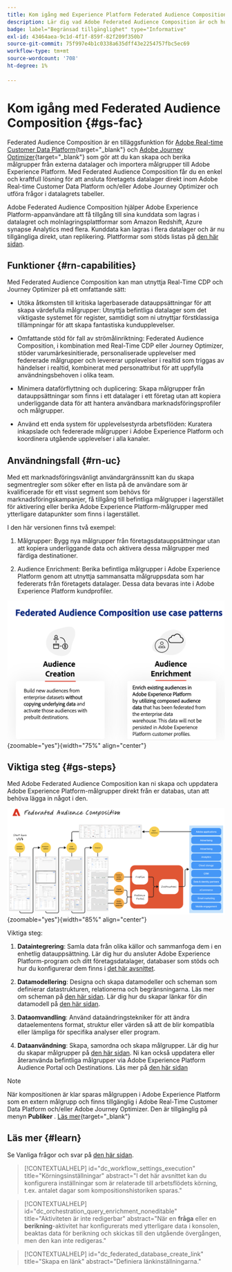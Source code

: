 ```yaml
---
title: Kom igång med Experience Platform Federated Audience Composition
description: Lär dig vad Adobe Federated Audience Composition är och hur du använder det i Adobe Experience Platform
badge: label="Begränsad tillgänglighet" type="Informative"
exl-id: 43464aea-9c1d-4f1f-859f-82f209f350b7
source-git-commit: 75f997e4b1c0338a635dff43e2254757fbc5ec69
workflow-type: tm+mt
source-wordcount: '708'
ht-degree: 1%

---
```


# Kom igång med Federated Audience Composition {#gs-fac}

Federated Audience Composition är en tilläggsfunktion för [Adobe Real-time Customer Data Platform](https://experienceleague.adobe.com/en/docs/experience-platform/segmentation/home){target="_blank"} och [Adobe Journey Optimizer](https://experienceleague.adobe.com/en/docs/journey-optimizer/using/ajo-home){target="_blank"} som gör att du kan skapa och berika målgrupper från externa datalager och importera målgrupper till Adobe Experience Platform. Med Federated Audience Composition får du en enkel och kraftfull lösning för att ansluta företagets datalager direkt inom Adobe Real-time Customer Data Platform och/eller Adobe Journey Optimizer och utföra frågor i datalagrets tabeller.

Adobe Federated Audience Composition hjälper Adobe Experience Platform-appanvändare att få tillgång till sina kunddata som lagras i datalagret och molnlagringsplattformar som Amazon Redshift, Azure synapse Analytics med flera. Kunddata kan lagras i flera datalager och är nu tillgängliga direkt, utan replikering. Plattformar som stöds listas på [den här sidan](../connections/federated-db.md#supported-db).

## Funktioner {#rn-capabilities}

Med Federated Audience Composition kan man utnyttja Real-Time CDP och Journey Optimizer på ett omfattande sätt:

* Utöka åtkomsten till kritiska lagerbaserade datauppsättningar för att skapa värdefulla målgrupper: Utnyttja befintliga datalager som det viktigaste systemet för register, samtidigt som ni utnyttjar förstklassiga tillämpningar för att skapa fantastiska kundupplevelser.

* Omfattande stöd för fall av strömålinriktning: Federated Audience Composition, i kombination med Real-Time CDP eller Journey Optimizer, stöder varumärkesinitierade, personaliserade upplevelser med federerade målgrupper och levererar upplevelser i realtid som triggas av händelser i realtid, kombinerat med personattribut för att uppfylla användningsbehoven i olika team.

* Minimera dataförflyttning och duplicering: Skapa målgrupper från datauppsättningar som finns i ett datalager i ett företag utan att kopiera underliggande data för att hantera användbara marknadsföringsprofiler och målgrupper.

* Använd ett enda system för upplevelsestyrda arbetsflöden: Kuratera inkapslade och federerade målgrupper i Adobe Experience Platform och koordinera utgående upplevelser i alla kanaler.

## Användningsfall {#rn-uc}

Med ett marknadsföringsvänligt användargränssnitt kan du skapa segmentregler som söker efter en lista på de användare som är kvalificerade för ett visst segment som behövs för marknadsföringskampanjer, få tillgång till befintliga målgrupper i lagerstället för aktivering eller berika Adobe Experience Platform-målgrupper med ytterligare datapunkter som finns i lagerstället.

I den här versionen finns två exempel:

1. Målgrupper: Bygg nya målgrupper från företagsdatauppsättningar utan att kopiera underliggande data och aktivera dessa målgrupper med färdiga destinationer. &#x200B;

1. Audience Enrichment: Berika befintliga målgrupper i Adobe Experience Platform genom att utnyttja sammansatta målgruppsdata som har federerats från företagets datalager. Dessa data bevaras inte i Adobe Experience Platform kundprofiler.

![diagram](assets/fac-use-cases.png){zoomable="yes"}{width="75%" align="center"}

## Viktiga steg {#gs-steps}

Med Adobe Federated Audience Composition kan ni skapa och uppdatera Adobe Experience Platform-målgrupper direkt från er databas, utan att behöva lägga in något i den.

![diagram](assets/steps-diagram.png){zoomable="yes"}{width="85%" align="center"}

Viktiga steg:

1. **Dataintegrering**: Samla data från olika källor och sammanfoga dem i en enhetlig datauppsättning. Lär dig hur du ansluter Adobe Experience Platform-program och ditt företagsdatalager, databaser som stöds och hur du konfigurerar dem finns i [det här avsnittet](../connections/federated-db.md).

2. **Datamodellering**: Designa och skapa datamodeller och scheman som definierar datastrukturen, relationerna och begränsningarna. Läs mer om scheman på [den här sidan](../customer/schemas.md). Lär dig hur du skapar länkar för din datamodell på [den här sidan](../data-management/gs-models.md).

3. **Dataomvandling**: Använd dataändringstekniker för att ändra dataelementens format, struktur eller värden så att de blir kompatibla eller lämpliga för specifika analyser eller program.

4. **Dataanvändning**: Skapa, samordna och skapa målgrupper. Lär dig hur du skapar målgrupper på [den här sidan](../compositions/gs-compositions.md). Ni kan också uppdatera eller återanvända befintliga målgrupper via Adobe Experience Platform Audience Portal och Destinations. Läs mer på [den här sidan](../connections/destinations.md)


>[!NOTE]
>
>När kompositionen är klar sparas målgruppen i Adobe Experience Platform som en extern målgrupp och finns tillgänglig i Adobe Real-Time Customer Data Platform och/eller Adobe Journey Optimizer. Den är tillgänglig på menyn **Publiker** . [Läs mer](https://experienceleague.adobe.com/en/docs/experience-platform/segmentation/ui/audience-portal){target="_blank"}
>



## Läs mer {#learn}

<!-- Workflow + Workflow activities-->

Se Vanliga frågor och svar på [den här sidan](faq.md).

>[!CONTEXTUALHELP]
>id="dc_workflow_settings_execution"
>title="Körningsinställningar"
>abstract="I det här avsnittet kan du konfigurera inställningar som är relaterade till arbetsflödets körning, t.ex. antalet dagar som kompositionshistoriken sparas."




>[!CONTEXTUALHELP]
>id="dc_orchestration_query_enrichment_noneditable"
>title="Aktiviteten är inte redigerbar"
>abstract="När en **fråga** eller en **berikning**-aktivitet har konfigurerats med ytterligare data i konsolen, beaktas data för berikning och skickas till den utgående övergången, men den kan inte redigeras."

<!-- Create a link -->

>[!CONTEXTUALHELP]
>id="dc_federated_database_create_link"
>title="Skapa en länk"
>abstract="Definiera länkinställningarna."
